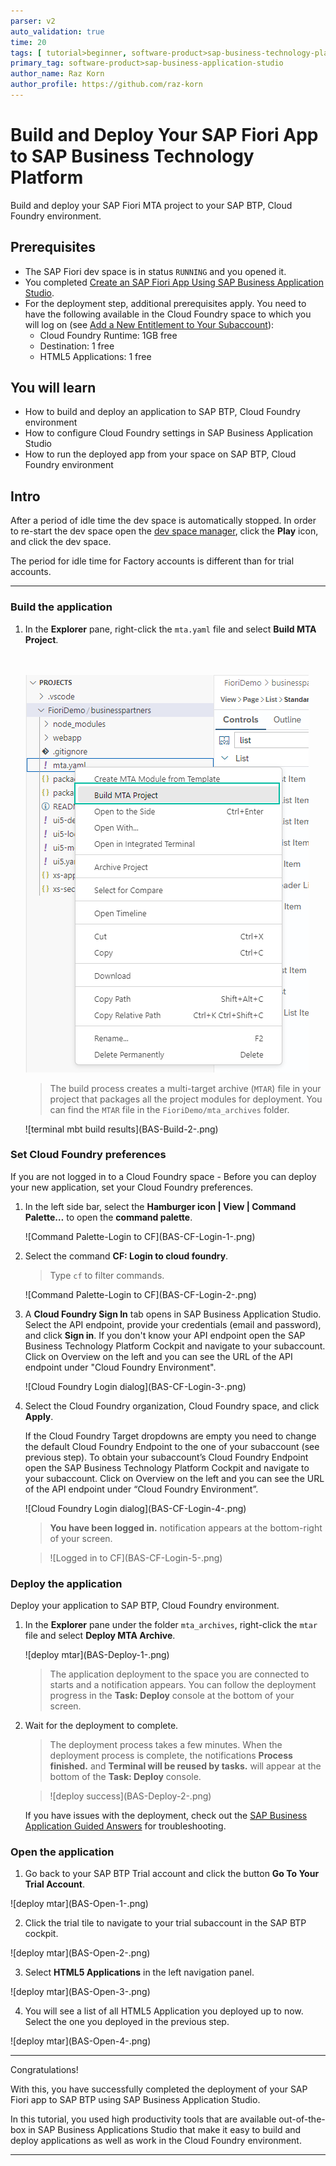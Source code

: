 ```yaml
---
parser: v2
auto_validation: true
time: 20
tags: [ tutorial>beginner, software-product>sap-business-technology-platform, software-product>sap-fiori, programming-tool>sapui5, software-product>sap-btp-cloud-foundry-environment]
primary_tag: software-product>sap-business-application-studio
author_name: Raz Korn
author_profile: https://github.com/raz-korn
---
```


# Build and Deploy Your SAP Fiori App to SAP Business Technology Platform
<!-- description --> Build and deploy your SAP Fiori MTA project to your SAP BTP, Cloud Foundry environment.

## Prerequisites
- The SAP Fiori dev space is in status `RUNNING` and you opened it.
- You completed [Create an SAP Fiori App Using SAP Business Application Studio](appstudio-fioriapps-create).
- For the deployment step, additional prerequisites apply. You need to have the following available in the Cloud Foundry space to which you will log on (see [Add a New Entitlement to Your Subaccount](cp-cf-entitlements-add)):
    - Cloud Foundry Runtime: 1GB free
    - Destination: 1 free
    - HTML5 Applications: 1 free

## You will learn
  - How to build and deploy an application to SAP BTP, Cloud Foundry environment
  - How to configure Cloud Foundry settings in SAP Business Application Studio
  - How to run the deployed app from your space on SAP BTP, Cloud Foundry environment

## Intro
After a period of idle time the dev space is automatically stopped. In order to re-start the dev space open the [dev space manager](https://triallink.eu10.trial.applicationstudio.cloud.sap/), click the **Play** icon, and click the dev space.

The period for idle time for Factory accounts is different than for trial accounts.

---

### Build the application


1. In the **Explorer** pane, right-click the `mta.yaml` file and select **Build MTA Project**.

    <br><br><!-- border -->![build mta](BAS-Build-1-.png)

    >The build process creates a multi-target archive (`MTAR`) file in your project that packages all the project modules for deployment. You can find the `MTAR` file in the `FioriDemo/mta_archives` folder.

    <!-- border -->![terminal mbt build results](BAS-Build-2-.png)


### Set Cloud Foundry preferences


If you are not logged in to a Cloud Foundry space - Before you can deploy your new application, set your Cloud Foundry preferences.

1. In the left side bar, select the **Hamburger icon | View | Command Palette…** to open the **command palette**.

    <!-- border -->![Command Palette-Login to CF](BAS-CF-Login-1-.png)    

2. Select the command **CF: Login to cloud foundry**.

    >Type `cf` to filter commands.

    <!-- border -->![Command Palette-Login to CF](BAS-CF-Login-2-.png)

3. A **Cloud Foundry Sign In** tab opens in SAP Business Application Studio. Select the API endpoint, provide your credentials (email and password), and click **Sign in**. If you don't know your API endpoint open the SAP Business Technology Platform Cockpit and navigate to your subaccount. Click on Overview on the left and you can see the URL of the API endpoint under "Cloud Foundry Environment".

    <!-- border -->![Cloud Foundry Login dialog](BAS-CF-Login-3-.png)

4. Select the Cloud Foundry organization, Cloud Foundry space, and click **Apply**.

    If the Cloud Foundry Target dropdowns are empty you need to change the default Cloud Foundry Endpoint to the one of your subaccount (see previous step). To obtain your subaccount’s Cloud Foundry Endpoint open the SAP Business Technology Platform Cockpit and navigate to your subaccount. Click on Overview on the left and you can see the URL of the API endpoint under “Cloud Foundry Environment”.

    <!-- border -->![Cloud Foundry Login dialog](BAS-CF-Login-4-.png)

    >**You have been logged in.** notification appears at the bottom-right of your screen.

    ><!-- border -->![Logged in to CF](BAS-CF-Login-5-.png)


### Deploy the application


Deploy your application to SAP BTP, Cloud Foundry environment.

1. In the **Explorer** pane under the folder `mta_archives`, right-click the `mtar` file and select **Deploy MTA Archive**.

    <!-- border -->![deploy mtar](BAS-Deploy-1-.png)

    >The application deployment to the space you are connected to starts and a notification appears. You can follow the deployment progress in the **Task: Deploy** console at the bottom of your screen.

3. Wait for the deployment to complete.

    >The deployment process takes a few minutes. When the deployment process is complete, the notifications **Process finished.** and **Terminal will be reused by tasks.** will appear at the bottom of the **Task: Deploy** console.

    ><!-- border -->![deploy success](BAS-Deploy-2-.png)

    If you have issues with the deployment, check out the [SAP Business Application Guided Answers](https://ga.support.sap.com/dtp/viewer/index.html#/tree/2827/actions/41344) for troubleshooting.


### Open the application

1. Go back to your SAP BTP Trial account and click the button **Go To Your Trial Account**. 

<!-- border -->![deploy mtar](BAS-Open-1-.png)

2. Click the trial tile to navigate to your trial subaccount in the SAP BTP cockpit. 

<!-- border -->![deploy mtar](BAS-Open-2-.png)

3. Select **HTML5 Applications** in the left navigation panel.

<!-- border -->![deploy mtar](BAS-Open-3-.png)

4. You will see a list of all HTML5 Application you deployed up to now. Select the one you deployed in the previous step.

<!-- border -->![deploy mtar](BAS-Open-4-.png)

---

Congratulations!

With this, you have successfully completed the deployment of your SAP Fiori app to SAP BTP using SAP Business Application Studio.

In this tutorial, you used high productivity tools that are available out-of-the-box in SAP Business Applications Studio that make it easy to build and deploy applications as well as work in the Cloud Foundry environment.


---
